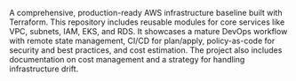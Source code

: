 A comprehensive, production-ready AWS infrastructure baseline built with Terraform. This repository includes reusable modules for core services like VPC, subnets, IAM, EKS, and RDS. It showcases a mature DevOps workflow with remote state management, CI/CD for plan/apply, policy-as-code for security and best practices, and cost estimation. The project also includes documentation on cost management and a strategy for handling infrastructure drift.
